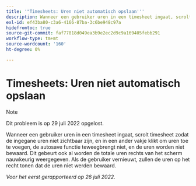 ```yaml
---
title: '"Timesheets: Uren niet automatisch opslaan'''
description: Wanneer een gebruiker uren in een timesheet ingaat, scrolt timesheet zodat de ingegane uren niet zichtbaar zijn, en in een ander vakje klikt om uren toe te voegen, de autosave functie teweegbrengt niet, en de uren worden niet bewaard. Dit gebeurt ook al worden de totale uren rechts van het scherm nauwkeurig weergegeven. Als de gebruiker vernieuwt, zullen de uren op het recht tonen dat de uren niet werden bewaard.
exl-id: ef43ba80-c3a6-4166-87ba-3c6be948c97a
hidefromtoc: true
source-git-commit: faf77818d049ea3b9e2ec2d9c9a169405febb291
workflow-type: tm+mt
source-wordcount: '160'
ht-degree: 0%

---
```


# Timesheets: Uren niet automatisch opslaan

>[!NOTE]
>
>Dit probleem is op 29 juli 2022 opgelost.

Wanneer een gebruiker uren in een timesheet ingaat, scrolt timesheet zodat de ingegane uren niet zichtbaar zijn, en in een ander vakje klikt om uren toe te voegen, de autosave functie teweegbrengt niet, en de uren worden niet bewaard. Dit gebeurt ook al worden de totale uren rechts van het scherm nauwkeurig weergegeven. Als de gebruiker vernieuwt, zullen de uren op het recht tonen dat de uren niet werden bewaard.

_Voor het eerst gerapporteerd op 26 juli 2022._
